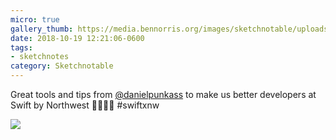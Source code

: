 ```yaml
---
micro: true
gallery_thumb: https://media.bennorris.org/images/sketchnotable/uploads/2018/addd14115b.jpg
date: 2018-10-19 12:21:06-0600
tags:
- sketchnotes
category: Sketchnotable
---
```


Great tools and tips from [@danielpunkass](https://micro.blog/danielpunkass) to make us better developers at Swift by Northwest 🤯📱✍🏼 #swiftxnw

<img src="https://media.bennorris.org/images/sketchnotable/uploads/2018/addd14115b.jpg" />